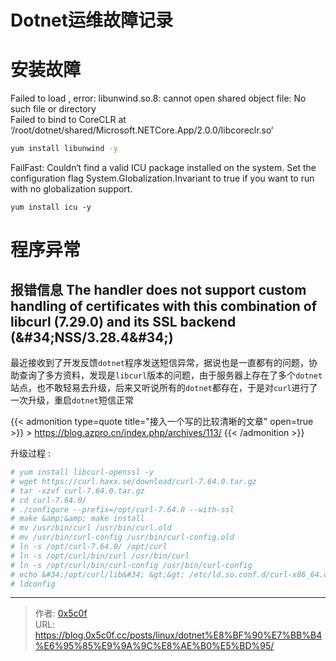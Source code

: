# Dotnet运维故障记录


# 安装故障   
Failed to load , error: libunwind.so.8: cannot open shared object file: No such file or directory    
Failed to bind to CoreCLR at ‘/root/dotnet/shared/Microsoft.NETCore.App/2.0.0/libcoreclr.so‘   
```bash
yum install libunwind -y  
```

FailFast: Couldn‘t find a valid ICU package installed on the system. Set the configuration flag System.Globalization.Invariant to true if you want to run with no globalization support.  
```
yum install icu -y  
```


# 程序异常
## 报错信息 The handler does not support custom handling of certificates with this combination of libcurl (7.29.0) and its SSL backend (\&#34;NSS/3.28.4\&#34;)
最近接收到了开发反馈`dotnet`程序发送短信异常，据说也是一直都有的问题，协助查询了多方资料，发现是`libcurl`版本的问题，由于服务器上存在了多个`dotnet`站点，也不敢轻易去升级，后来又听说所有的`dotnet`都存在，于是对`curl`进行了一次升级，重启`dotnet`短信正常  

{{&lt; admonition type=quote title=&#34;接入一个写的比较清晰的文章&#34; open=true &gt;}}
&gt; https://blog.azpro.cn/index.php/archives/113/
{{&lt; /admonition &gt;}}

升级过程 :
```bash
# yum install libcurl-openssl -y
# wget https://curl.haxx.se/download/curl-7.64.0.tar.gz
# tar -xzvf curl-7.64.0.tar.gz
# cd curl-7.64.0/
# ./configure --prefix=/opt/curl-7.64.0 --with-ssl
# make &amp;&amp; make install 
# mv /usr/bin/curl /usr/bin/curl.old
# mv /usr/bin/curl-config /usr/bin/curl-config.old
# ln -s /opt/curl-7.64.0/ /opt/curl
# ln -s /opt/curl/bin/curl /usr/bin/curl
# ln -s /opt/curl/bin/curl-config /usr/bin/curl-config
# echo &#34;/opt/curl/lib&#34; &gt;&gt; /etc/ld.so.conf.d/curl-x86_64.conf
# ldconfig 
```


---

> 作者: [0x5c0f](https://blog.0x5c0f.cc)  
> URL: https://blog.0x5c0f.cc/posts/linux/dotnet%E8%BF%90%E7%BB%B4%E6%95%85%E9%9A%9C%E8%AE%B0%E5%BD%95/  

